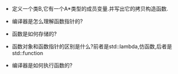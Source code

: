 * 定义一个类B,它有一个A*类型的成员变量.并写出它的拷贝构造函数.

* 编译器是怎么理解函数指针的?
* 函数是如何存储的?
* 函数对象和函数指针的区别是什么?前者是std::lambda,仿函数,后者是std::function
* 编译器是如何执行函数的?
